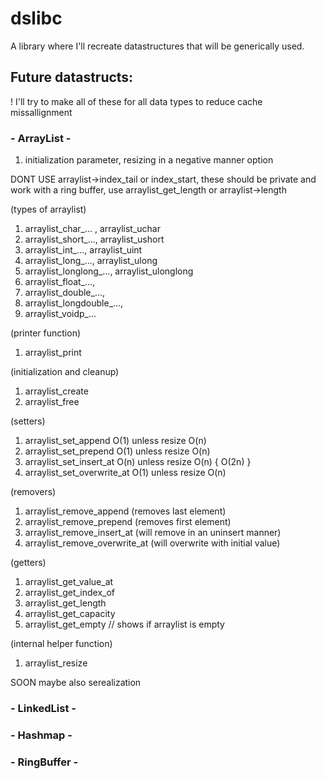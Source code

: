 # dslibc
A library where I'll recreate datastructures that will be generically used.

## Future datastructs:

! I'll try to make all of these for all data types to reduce cache missallignment

### - ArrayList -
1. initialization parameter, resizing in a negative manner option

DONT USE arraylist->index_tail or index_start, these should be private and work with a ring buffer,
use arraylist_get_length or arraylist->length

(types of arraylist)
1. arraylist_char_... , arraylist_uchar
2. arraylist_short_..., arraylist_ushort
3. arraylist_int_..., arraylist_uint
4. arraylist_long_..., arraylist_ulong
5. arraylist_longlong_..., arraylist_ulonglong
6. arraylist_float_...,
7. arraylist_double_...,
8. arraylist_longdouble_...,
9. arraylist_voidp_...

(printer function)
1. arraylist_print

(initialization and cleanup)
1. arraylist_create
2. arraylist_free

(setters)
1. arraylist_set_append             O(1) unless resize O(n)
2. arraylist_set_prepend            O(1) unless resize O(n)
3. arraylist_set_insert_at          O(n) unless resize O(n)  { O(2n) }
4. arraylist_set_overwrite_at       O(1) unless resize O(n)

(removers)
1. arraylist_remove_append          (removes last element)
2. arraylist_remove_prepend         (removes first element)
3. arraylist_remove_insert_at       (will remove in an uninsert manner)
4. arraylist_remove_overwrite_at    (will overwrite with initial value)

(getters)
1. arraylist_get_value_at
2. arraylist_get_index_of
3. arraylist_get_length
4. arraylist_get_capacity
5. arraylist_get_empty   // shows if arraylist is empty

(internal helper function)
1. arraylist_resize

SOON maybe also serealization


### - LinkedList -

### - Hashmap -

### - RingBuffer -
